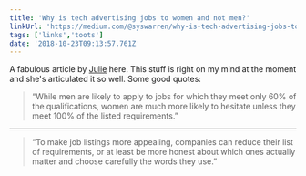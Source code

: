 ```yaml
---
title: 'Why is tech advertising jobs to women and not men?'
linkUrl: 'https://medium.com/@syswarren/why-is-tech-advertising-jobs-to-women-and-not-men-ecd7c4a12909'
tags: ['links','toots']
date: '2018-10-23T09:13:57.761Z'
---
```


A fabulous article by [Julie](https://twitter.com/syswarren) here. This stuff is right on my mind at the moment and she's articulated it so well. Some good quotes:

> “While men are likely to apply to jobs for which they meet only 60% of the qualifications, women are much more likely to hesitate unless they meet 100% of the listed requirements.”

***

> “To make job listings more appealing, companies can reduce their list of requirements, or at least be more honest about which ones actually matter and choose carefully the words they use.”
